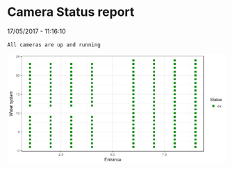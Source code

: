 Camera Status report
================
17/05/2017 - 11:16:10

    All cameras are up and running

![](camreport_files/figure-markdown_github/unnamed-chunk-2-1.png)
